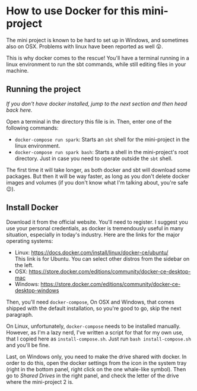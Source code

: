 # How to use Docker for this mini-project
The mini project is known to be hard to set up in Windows, and sometimes also
on OSX. Problems with linux have been reported as well 😲.

This is why docker comes to the rescue! You'll have a terminal running in a
linux environment to run the sbt commands, while still editing files in your
machine.

## Running the project
*If you don't have docker installed, jump to the next section and then head
back here.*

Open a terminal in the directory this file is in. Then, enter one of the
following commands:

- `docker-compose run spark`: Starts an `sbt` shell for the mini-project in
    the linux environment.
- `docker-compose run spark bash`: Starts a shell in the mini-project's root
    directory. Just in case you need to operate outside the `sbt` shell.

The first time it will take longer, as both docker and sbt will download some
packages. But then it will be way faster, as long as you don't delete docker
images and volumes (if you don't know what I'm talking about, you're safe 😉).

## Install Docker
Download it from the official website. You'll need to register. I suggest you
use your personal credentials, as docker is tremendously useful in many
situation, especially in today's industry. Here are the links for the major
operating systems:

- Linux: https://docs.docker.com/install/linux/docker-ce/ubuntu/  
    This link is for Ubuntu. You can select other distros from the sidebar on
    the left.
- OSX: https://store.docker.com/editions/community/docker-ce-desktop-mac
- Windows: https://store.docker.com/editions/community/docker-ce-desktop-windows

Then, you'll need `docker-compose`, On OSX and Windows, that comes shipped with
the default installation, so you're good to go, skip the next paragraph.

On Linux, unfortunately, `docker-compose` needs to be installed manually.
However, as I'm a lazy nerd, I've written a script for that for my own use,
that I copied here as `install-compose.sh`. Just run `bash install-compose.sh`
and you'll be fine.

Last, on Windows only, you need to make the drive shared with docker. In order
to do this, open the docker settings from the icon in the system tray (right
in the bottom panel, right click on the one whale-like symbol). Then go to
*Shared Drives* in the right panel, and check the letter of the drive where
the mini-project 2 is.
